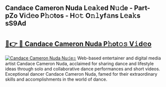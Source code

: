 ## Candace Cameron Nuda L𝚎a𝚔ed N𝚞𝚍e - Part-pZo Vi𝚍𝚎o P𝚑𝚘tos - H𝚘𝚝 O𝚗𝚕yf𝚊ns L𝚎a𝚔s sS9Ad

# <h2><a href="http://kf1gmf2.oniu.top/?m=Candace+Cameron+Nuda">🔗👉 🔴 Candace Cameron Nuda P𝚑ot𝚘𝚜 V𝚒d𝚎o</a></h2>

[![Candace Cameron Nuda Nu𝚍e𝚜](https://i.imgur.com/0qMVB7G.gif)](http://kf1gmf2.oniu.top/?m=Candace+Cameron+Nuda)
Web-based entertainer and digital media artist Candace Cameron Nuda, acclaimed for sharing dance and lifestyle ideas through solo and collaborative dance performances and short videos. Exceptional dancer Candace Cameron Nuda, famed for their extraordinary skills and accomplishments in the world of dance.  
